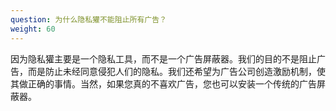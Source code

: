 ```yaml
---
question: 为什么隐私獾不能阻止所有广告？
weight: 60
---
```


因为隐私獾主要是一个隐私工具，而不是一个广告屏蔽器。我们的目的不是阻止广告，而是防止未经同意侵犯人们的隐私。我们还希望为广告公司创造激励机制，使其做正确的事情。当然，如果您真的不喜欢广告，您也可以安装一个传统的广告屏蔽器。
